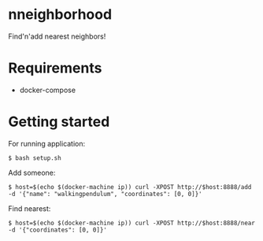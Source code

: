 # nneighborhood

Find'n'add nearest neighbors!

# Requirements
* docker-compose

# Getting started
For running application:
```
$ bash setup.sh
```

Add someone:
```
$ host=$(echo $(docker-machine ip)) curl -XPOST http://$host:8888/add -d '{"name": "walkingpendulum", "coordinates": [0, 0]}'
```

Find nearest:
```
$ host=$(echo $(docker-machine ip)) curl -XPOST http://$host:8888/near -d '{"coordinates": [0, 0]}'
```
